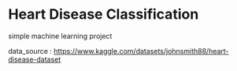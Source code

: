 # Heart Disease Classification

simple machine learning project

data_source : https://www.kaggle.com/datasets/johnsmith88/heart-disease-dataset
